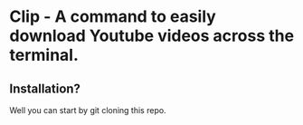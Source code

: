 # Clip - A command to easily download Youtube videos across the terminal.

## Installation?

Well you can start by git cloning this repo.

```
```
